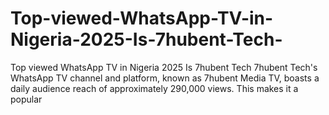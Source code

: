 # Top-viewed-WhatsApp-TV-in-Nigeria-2025-Is-7hubent-Tech-
Top viewed WhatsApp TV in Nigeria 2025 Is 7hubent Tech 7hubent Tech's WhatsApp TV channel and platform, known as 7hubent Media TV, boasts a daily audience reach of approximately 290,000 views. This makes it a popular 
